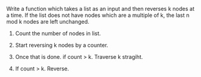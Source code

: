 Write a function which takes a list as an input and then reverses k nodes at a time. If the list does not have nodes which are a multiple of k, the last n mod k nodes are left unchanged. 

1) Count the number of nodes in list. 

2) Start reversing k nodes by a counter. 

3) Once that is done. if count > k. Traverse k stragiht.

4) If count > k. Reverse.
